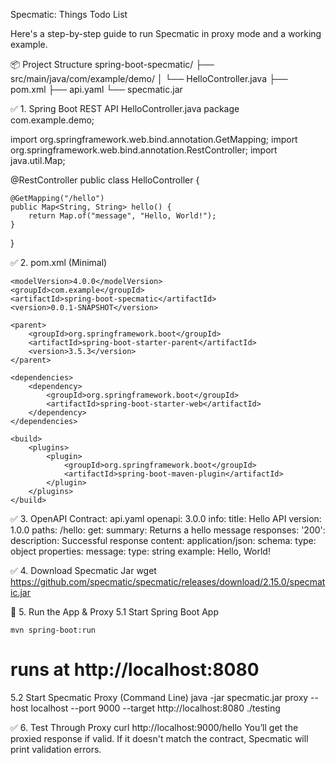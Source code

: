 Specmatic: Things Todo List

Here's a step-by-step guide to run Specmatic in proxy mode and a working example.

📦 Project Structure
spring-boot-specmatic/
├── src/main/java/com/example/demo/
│ └── HelloController.java
├── pom.xml
├── api.yaml
└── specmatic.jar

✅ 1. Spring Boot REST API
HelloController.java
package com.example.demo;

import org.springframework.web.bind.annotation.GetMapping;
import org.springframework.web.bind.annotation.RestController;
import java.util.Map;

@RestController
public class HelloController {

    @GetMapping("/hello")
    public Map<String, String> hello() {
        return Map.of("message", "Hello, World!");
    }

}

✅ 2. pom.xml (Minimal)
<project xmlns="http://maven.apache.org/POM/4.0.0"
xmlns:xsi="http://www.w3.org/2001/XMLSchema-instance"
xsi:schemaLocation="http://maven.apache.org/POM/4.0.0 http://maven.apache.org/xsd/maven-4.0.0.xsd">

    <modelVersion>4.0.0</modelVersion>
    <groupId>com.example</groupId>
    <artifactId>spring-boot-specmatic</artifactId>
    <version>0.0.1-SNAPSHOT</version>

    <parent>
        <groupId>org.springframework.boot</groupId>
        <artifactId>spring-boot-starter-parent</artifactId>
        <version>3.5.3</version>
    </parent>

    <dependencies>
        <dependency>
            <groupId>org.springframework.boot</groupId>
            <artifactId>spring-boot-starter-web</artifactId>
        </dependency>
    </dependencies>

    <build>
        <plugins>
            <plugin>
                <groupId>org.springframework.boot</groupId>
                <artifactId>spring-boot-maven-plugin</artifactId>
            </plugin>
        </plugins>
    </build>

</project>

✅ 3. OpenAPI Contract: api.yaml
openapi: 3.0.0
info:
title: Hello API
version: 1.0.0
paths:
/hello:
get:
summary: Returns a hello message
responses:
'200':
description: Successful response
content:
application/json:
schema:
type: object
properties:
message:
type: string
example: Hello, World!

✅ 4. Download Specmatic Jar
wget https://github.com/specmatic/specmatic/releases/download/2.15.0/specmatic.jar

🚀 5. Run the App & Proxy
5.1 Start Spring Boot App

```shell
mvn spring-boot:run
```

# runs at http://localhost:8080

5.2 Start Specmatic Proxy (Command Line)
java -jar specmatic.jar proxy --host localhost --port 9000 --target http://localhost:8080 ./testing

✅ 6. Test Through Proxy
curl http://localhost:9000/hello
You’ll get the proxied response if valid. If it doesn't match the contract, Specmatic will print validation errors.



